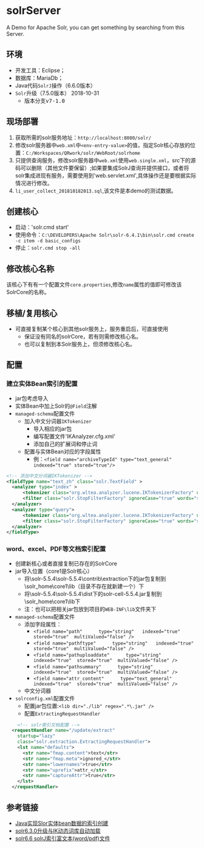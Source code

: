 # solrServer
<!-- @author DHJT 2018-10-17 -->
A Demo for Apache Solr, you can get something by searching from this Server.

## 环境
- 开发工具：Eclipse；
- 数据库：MariaDb；
- Java代码`SolrJ`操作（6.6.0版本） 
- `Solr`升级（7.5.0版本） 2018-10-31
    + 版本分支<kbd>v7-1.0</kbd>

## 现场部署
1. 获取所需的solr服务地址：`http://localhost:8080/solr/`
2. 修改solr服务器中`web.xml`中`<env-entry-value>`的值，指定Solr核心存放的位置：`C:/Workspaces/QRwork/solr/WebRoot/solrhome`
3. 只提供查询服务，修改solr服务器中`web.xml`使用`web.single.xml`，src下的源码可以删除（其他文件要保留）;如果要集成SolrJ查询并提供接口，或者将solr集成进现有服务，需要使用到'web.servlet.xml',具体操作还是要根据实际情况进行修改。
4. `li_user_collect_201810182013.sql`,该文件是本demo的测试数据。

## 创建核心
- 启动：'solr.cmd start'
- 使用命令：`C:\DEVELOPERS\Apache Solr\solr-6.4.1\bin\solr.cmd create -c item -d basic_configs`
- 停止：`solr.cmd stop -all`

## 修改核心名称
该核心下有有一个配置文件`core.properties`,修改`name`属性的值即可修改该SolrCore的名称。

## 移植/复用核心
- 可直接复制某个核心到其他solr服务上，服务重启后，可直接使用
    + 保证没有同名的solrCore，若有则需修改核心名。
    + 也可以复制到本Solr服务上，但须修改核心名。

## 配置
### 建立实体Bean索引的配置
- jar包考虑导入
- 实体Bean中加上Solr的`@Field`注解
- `managed-schema`配置文件
    + 加入中文分词器`IKTokenizer`
        * 导入相应的jar包
        * 编写配置文件'IKAnalyzer.cfg.xml'
        * 添加自己的扩展词和停止词
    + 配置与实体Bean对应的字段属性
        * 例：`<field name="archiveTypeId" type="text_general" indexed="true" stored="true"/>`
```xml
<!-- 添加中文分词器IKTokenizer -->
<fieldType name="text_zh" class="solr.TextField" >
  <analyzer type="index" >
      <tokenizer class="org.wltea.analyzer.lucene.IKTokenizerFactory" useSmart="false" conf="ik.conf"/>
      <filter class="solr.StopFilterFactory" ignoreCase="true" words="stopwords.txt" />
  </analyzer>
  <analyzer type="query">
      <tokenizer class="org.wltea.analyzer.lucene.IKTokenizerFactory" useSmart="false" conf="ik.conf"/>
      <filter class="solr.StopFilterFactory" ignoreCase="true" words="stopwords.txt" />
  </analyzer>
</fieldType>
```

### word、excel、PDF等文档索引配置
- 创建新核心或者直接复制已存在的SolrCore
- jar导入位置（core1是Solr核心）
    + 将\solr-5.5.4\solr-5.5.4\contrib\extraction下的jar包复制到\solr_home\core1\lib（目录不存在就新建一个）下
    + 将\solr-5.5.4\solr-5.5.4\dist下的solr-cell-5.5.4.jar复制到\solr_home\core1\lib下
    + 注：也可以把相关jar包放到项目的`WEB-INF\lib`文件夹下
- `managed-schema`配置文件
    + 添加字段属性：
        * `<field name="path"      type="string"   indexed="true"  stored="true"  multiValued="false" />`
        * `<field name="pathftype"      type="string"   indexed="true"  stored="true"  multiValued="false" />`
        * `<field name="pathuploaddate"      type="string"   indexed="true"  stored="true"  multiValued="false" />`
        * `<field name="pathsummary"      type="string"   indexed="true"  stored="true"  multiValued="false" />`
        * `<field name="attr_content"      type="text_general"   indexed="true"  stored="true"  multiValued="false" />`
    + 中文分词器
- `solrconfig.xml`配置文件
    + 配置jar包位置:`<lib dir="./lib" regex=".*\.jar" />`
    + 配置`ExtractingRequestHandler`
```xml
    <!-- solr索引文档配置 -->
  <requestHandler name="/update/extract"
    startup="lazy"
    class="solr.extraction.ExtractingRequestHandler">
    <lst name="defaults">
      <str name="fmap.content">text</str>
      <str name="fmap.meta">ignored_</str>
      <str name="lowernames">true</str>
      <str name="uprefix">attr_</str>
      <str name="captureAttr">true</str>
    </lst>
  </requestHandler>
```

## 参考链接
- [Java实现Slor实体bean数据的索引创建](http://blog.csdn.net/boonya/article/details/57420823)
- [solr6.3.0升级与IK动态词库自动加载](http://www.cnblogs.com/liang1101/articles/6395016.html)
- [solr6.6 solrJ索引富文本(word/pdf)文件](https://www.cnblogs.com/shaosks/p/8033362.html) 